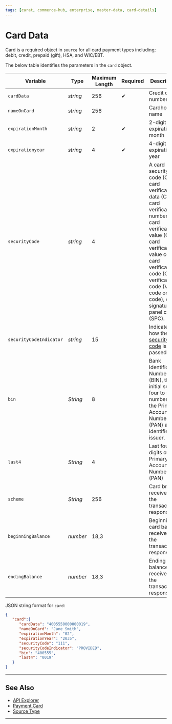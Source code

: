 ```yaml
---
tags: [carat, commerce-hub, enterprise, master-data, card-details]
---
```



# Card Data

Card is a required object in `source` for all card payment types including; debit, credit, prepaid (gift), HSA, and WIC/EBT. 

<!--
type: tab
title: card
-->

The below table identifies the parameters in the `card` object.

| Variable | Type | Maximum Length | Required | Description |
| -------- | -- | ------------ | -----| ------------------ |
| `cardData` | *string* | 256 |  &#10004; | Credit card number |
| `nameOnCard` | *string* | 256 | | Cardholder name |
| `expirationMonth` | *string* | 2 |  &#10004; | 2-digit card expiration month |
| `expirationyear` | *string* | 4 | &#10004; | 4-digit card expiration year |
| `securityCode` | *string* | 4 | | A card security code (CSC), card verification data (CVD), card verification number, card verification value (CVV), card verification value code, card verification code (CVC), verification code (V-code or V code), or signature panel code (SPC). |
| `securityCodeIndicator` | *string* | 15 | | Indicates how the [security code](?path=docs/Resources/Guides/Fraud/Security-Code.md#security-code-indicator) is passed |
| `bin` | *String* | 8 | | Bank Identification Number (BIN), the initial set of four to six numbers of the Primary Account Number (PAN) and identifies the issuer. |
| `last4` | *String* | 4 | | Last four digits of the Primary Account Number (PAN) |
| `scheme` | *String* | 256 | | Card brand received in the transaction response |
| `beginningBalance` | *number* | 18,3 | | Beginning card balance received in the transaction response |
| `endingBalance` | *number* | 18,3 | | Ending card balance received in the transaction response |


<!--
type: tab
title: JSON Example
-->

JSON string format for `card`:

```json
{
   "card":{
      "cardData": "4005550000000019",
      "nameOnCard": "Jane Smith",
      "expirationMonth": "02",
      "expirationYear": "2035",
      "securityCode": "111",
      "securityCodeIndicator": "PROVIDED",
      "bin": "400555",
      "last4": "0019"
   }
}
```

<!-- type: tab-end -->

---

## See Also

- [API Explorer](../api/?type=post&path=/payments/v1/charges)
- [Payment Card](?path=docs/Resources/Guides/Payment-Sources/Payment-Card.md)
- [Source Type](?path=docs/Resources/Guides/Payment-Sources/Source-Type.md)



---